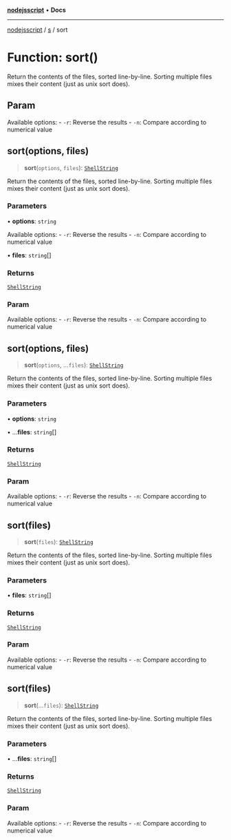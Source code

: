 [**nodejsscript**](../../../README.md) • **Docs**

***

[nodejsscript](../../../README.md) / [s](../README.md) / sort

# Function: sort()

Return the contents of the files, sorted line-by-line.
Sorting multiple files mixes their content (just as unix sort does).

## Param

Available options:
       - `-r`: Reverse the results
       - `-n`: Compare according to numerical value

## sort(options, files)

> **sort**(`options`, `files`): [`ShellString`](../type-aliases/ShellString.md)

Return the contents of the files, sorted line-by-line.
Sorting multiple files mixes their content (just as unix sort does).

### Parameters

• **options**: `string`

Available options:
       - `-r`: Reverse the results
       - `-n`: Compare according to numerical value

• **files**: `string`[]

### Returns

[`ShellString`](../type-aliases/ShellString.md)

### Param

Available options:
       - `-r`: Reverse the results
       - `-n`: Compare according to numerical value

## sort(options, files)

> **sort**(`options`, ...`files`): [`ShellString`](../type-aliases/ShellString.md)

Return the contents of the files, sorted line-by-line.
Sorting multiple files mixes their content (just as unix sort does).

### Parameters

• **options**: `string`

• ...**files**: `string`[]

### Returns

[`ShellString`](../type-aliases/ShellString.md)

### Param

Available options:
       - `-r`: Reverse the results
       - `-n`: Compare according to numerical value

## sort(files)

> **sort**(`files`): [`ShellString`](../type-aliases/ShellString.md)

Return the contents of the files, sorted line-by-line.
Sorting multiple files mixes their content (just as unix sort does).

### Parameters

• **files**: `string`[]

### Returns

[`ShellString`](../type-aliases/ShellString.md)

### Param

Available options:
       - `-r`: Reverse the results
       - `-n`: Compare according to numerical value

## sort(files)

> **sort**(...`files`): [`ShellString`](../type-aliases/ShellString.md)

Return the contents of the files, sorted line-by-line.
Sorting multiple files mixes their content (just as unix sort does).

### Parameters

• ...**files**: `string`[]

### Returns

[`ShellString`](../type-aliases/ShellString.md)

### Param

Available options:
       - `-r`: Reverse the results
       - `-n`: Compare according to numerical value
